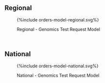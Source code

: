 ## Regional

<figure>
{%include orders-model-regional.svg%}
<p id="fX.X.X.X-X" class="figureTitle">Regional - Genomics Test Request Model</p>
</figure>
<br clear="all">


## National

<figure>
{%include orders-model-national.svg%}
<p id="fX.X.X.X-X" class="figureTitle">National - Genomics Test Request Model</p>
</figure>
<br clear="all">
